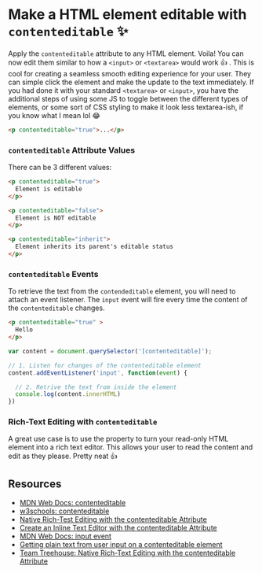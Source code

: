 # Make a HTML element editable with `contenteditable` ✨

Apply the `contenteditable` attribute to any HTML element. Voila! You can now edit them similar to how a `<input>` or `<textarea>` would work 👍
.
This is cool for creating a seamless smooth editing experience for your user. They can simple click the element and make the update to the text immediately. If you had done it with your standard `<textarea>` or `<input>`, you have the additional	steps of using some JS to toggle between the different types of elements, or some sort of CSS styling to make it look less textarea-ish, if you know what I mean lol 😂

```html
<p contenteditable="true">...</p>
```

### `contenteditable` Attribute Values

There can be 3 different values:

```html
<p contenteditable="true">
  Element is editable
</p>

<p contenteditable="false">
  Element is NOT editable
</p>

<p contenteditable="inherit">
  Element inherits its parent's editable status
</p>
```

### `contenteditable` Events

To retrieve the text from the `contendeditable` element, you will need to attach an event listener. The `input` event will fire every time the content of the `contenteditable` changes.

```html
<p contenteditable="true" >
  Hello
</p>
```

```javascript
var content = document.querySelector('[contenteditable]');

// 1. Listen for changes of the contenteditable element
content.addEventListener('input', function(event) {

  // 2. Retrive the text from inside the element
  console.log(content.innerHTML)
})
```

### Rich-Text Editing with `contenteditable`

A great use case is to use the property to turn your read-only HTML element into a rich text editor. This allows your user to read the content and edit as they please. Pretty neat 👍


## Resources

- [MDN Web Docs: contenteditable](https://developer.mozilla.org/en-US/docs/Web/API/HTMLElement/contentEditable)
- [w3schools: contenteditable](https://www.w3schools.com/TAGS/att_global_contenteditable.asp)
- [Native Rich-Test Editing with the contenteditable Attribute](http://blog.teamtreehouse.com/native-rich-text-editing-with-the-contenteditable-attribute)
- [Create an Inline Text Editor with the contenteditable Attribute](https://code.tutsplus.com/tutorials/create-an-inline-text-editor-with-the-contenteditable-attribute--cms-25655)
- [MDN Web Docs: input event](https://developer.mozilla.org/en-US/docs/Web/Events/input)
- [Getting plain text from user input on a contenteditable element](https://medium.com/@albertogasparin/getting-plain-text-from-user-input-on-a-contenteditable-element-b711aba2cb36)
- [Team Treehouse: Native Rich-Text Editing with the contenteditable Attribute](https://blog.teamtreehouse.com/native-rich-text-editing-with-the-contenteditable-attribute)
